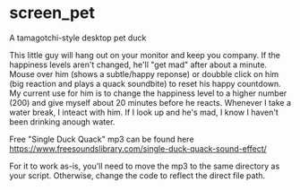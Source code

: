 # screen_pet
A tamagotchi-style desktop pet duck

This little guy will hang out on your monitor and keep you company. 
If the happiness levels aren't changed, he'll "get mad" after about a minute. 
Mouse over him (shows a subtle/happy reponse) or doubble click on him (big reaction and plays a quack soundbite) to reset his happy countdown.
My current use for him is to change the happiness level to a higher number (200) and give myself about 20 minutes before he reacts. 
Whenever I take a water break, I inteact with him. If I look up and he's mad, I know I haven't been drinking anough water. 

Free "Single Duck Quack" mp3 can be found here https://www.freesoundslibrary.com/single-duck-quack-sound-effect/

For it to work as-is, you'll need to move the mp3 to the same directory as your script. Otherwise, change the code to reflect the direct file path. 
